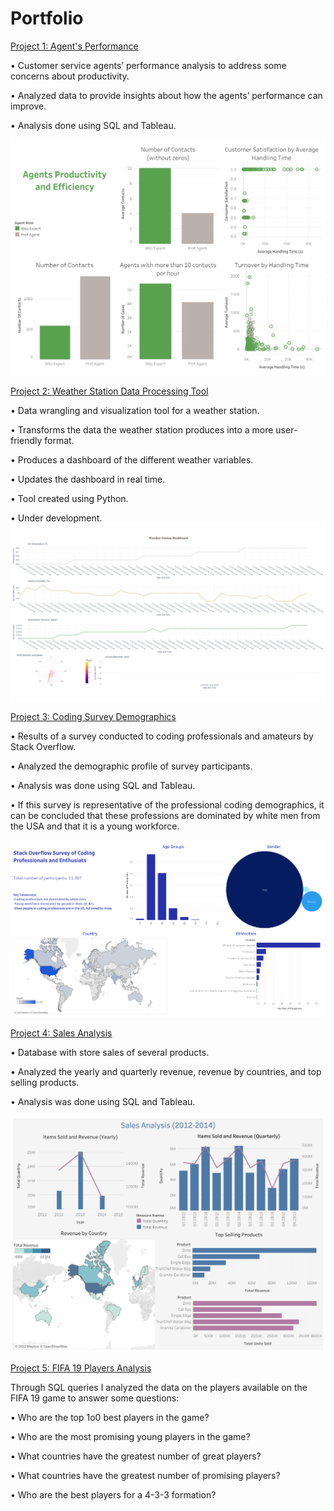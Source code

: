 # Portfolio
[Project 1: Agent's Performance](https://github.com/ElvisTorres/Agents_Performance)

•	Customer service agents’ performance analysis to address some concerns about productivity.

•	Analyzed data to provide insights about how the agents’ performance can improve.

•	Analysis done using SQL and Tableau.

![](https://github.com/ElvisTorres/Agents_Performance/blob/main/Dashboard.png)


[Project 2: Weather Station Data Processing Tool](https://github.com/ElvisTorres/Weather_Station)

•	Data wrangling and visualization tool for a weather station.

•	Transforms the data the weather station produces into a more user-friendly format.

•	Produces a dashboard of the different weather variables.

•	Updates the dashboard in real time.

•	Tool created using Python.

•	Under development.
![](https://github.com/ElvisTorres/Weather_Station/blob/master/Weather%20Station%20Dashboard.JPG)


[Project 3: Coding Survey Demographics](https://github.com/ElvisTorres/Coding_Survey)

• Results of a survey conducted to coding professionals and amateurs by Stack Overflow.

• Analyzed the demographic profile of survey participants.

• Analysis was done using SQL and Tableau.

• If this survey is representative of the professional coding demographics, it can be concluded that these professions are dominated by white men from the USA and that it is a young workforce.

![](https://github.com/ElvisTorres/Coding_Survey/blob/main/Dashboard%20Coding%20Survey%20Demographics.png)



[Project 4: Sales Analysis](https://github.com/ElvisTorres/Sales_Analysis)

• Database with store sales of several products.

• Analyzed the yearly and quarterly revenue, revenue by countries, and top selling products.

• Analysis was done using SQL and Tableau.

![](https://github.com/ElvisTorres/Sales_Analysis/blob/main/Dashboard%20Sales%20Analysis.png)



[Project 5: FIFA 19 Players Analysis](https://github.com/ElvisTorres/FIFA_19_Players)

Through SQL queries I analyzed the data on the players available on the FIFA 19 game to answer some questions:

•	Who are the top 1o0 best players in the game?

•	Who are the most promising young players in the game?

•	What countries have the greatest number of great players?

•	What countries have the greatest number of promising players?

•	Who are the best players for a 4-3-3 formation?
